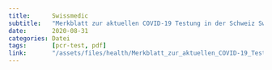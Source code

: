 ```yaml
---
title:      Swissmedic
subtitle:   "Merkblatt zur aktuellen COVID-19 Testung in der Schweiz Swissmedic BAG"
date:       2020-08-31
categories: Datei
tags:       [pcr-test, pdf]
link:       "/assets/files/health/Merkblatt_zur_aktuellen_COVID-19_Testung_in_der_Schweiz_Swissmedic_BAG.pdf"
---
```


